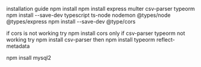 installation guide 
npm install 
npm install express multer csv-parser typeorm
npm install --save-dev typescript ts-node nodemon @types/node @types/express
npm install --save-dev @type/cors

if cors is not working try npm install cors only 
if csv-parser typeorm not working try npm install csv-parser 
then npm install typeorm reflect-metadata

npm insall mysql2

